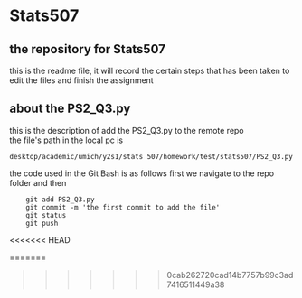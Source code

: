 # Stats507
## the repository for Stats507
this is the readme file, it will record the certain steps that has been taken to 
edit the files and finish the assignment 

## about the PS2_Q3.py 
this is the description of add the PS2_Q3.py to the remote repo  
the file's path in the local pc is 
```
desktop/academic/umich/y2s1/stats 507/homework/test/stats507/PS2_Q3.py
```
the code used in the Git Bash is as follows 
first we navigate to the repo folder and then   
```
    git add PS2_Q3.py  
    git commit -m 'the first commit to add the file'  
    git status  
    git push  
```
<<<<<<< HEAD

=======
>>>>>>> 0cab262720cad14b7757b99c3ad7416511449a38


